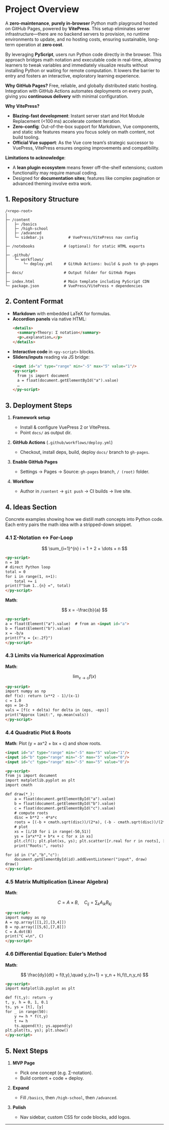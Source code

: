 # Project Overview

A **zero-maintenance**, **purely in-browser** Python math playground hosted on GitHub Pages, powered by **VitePress**. This setup eliminates server infrastructure—there are no backend servers to provision, no runtime environments to update, and no hosting costs, ensuring sustainable, long-term operation at **zero cost**.

By leveraging **PyScript**, users run Python code directly in the browser. This approach bridges math notation and executable code in real-time, allowing learners to tweak variables and immediately visualize results without installing Python or waiting for remote computation. It lowers the barrier to entry and fosters an interactive, exploratory learning experience.

**Why GitHub Pages?** Free, reliable, and globally distributed static hosting. Integration with GitHub Actions automates deployments on every push, giving you **continuous delivery** with minimal configuration.

**Why VitePress?**

- **Blazing-fast development**: Instant server start and Hot Module Replacement (<100 ms) accelerate content iteration.
- **Zero-config**: Out-of-the-box support for Markdown, Vue components, and static site features means you focus solely on math content, not build tooling.
- **Official Vue support**: As the Vue core team’s strategic successor to VuePress, VitePress ensures ongoing improvements and compatibility.

**Limitations to acknowledge**:

- A **lean plugin ecosystem** means fewer off-the-shelf extensions; custom functionality may require manual coding.
- Designed for **documentation sites**; features like complex pagination or advanced theming involve extra work.


## 1. Repository Structure

```
/<repo-root>
│
├─ /content
│   ├─ /basics
│   ├─ /high-school
│   ├─ /advanced
│   └─ sidebar.js           # VuePress/VitePress nav config
│
├─ /notebooks             # (optional) for static HTML exports
│
├─ .github/
│   └─ workflows/
│       └─ deploy.yml     # GitHub Actions: build & push to gh-pages
│
├─ docs/                  # Output folder for GitHub Pages
│
├─ index.html             # Main template including PyScript CDN
└─ package.json           # VuePress/VitePress + dependencies
```


## 2. Content Format

- **Markdown** with embedded LaTeX for formulas.
- **Accordion panels** via native HTML:
  ```html
  <details>
    <summary>Theory: Σ notation</summary>
    <p>…explanation…</p>
  </details>
  ```
- **Interactive code** in `<py-script>` blocks.
- **Sliders/inputs** reading via JS bridge:
  ```html
  <input id="a" type="range" min="-5" max="5" value="1"/>
  <py-script>
    from js import document
    a = float(document.getElementById("a").value)
    …
  </py-script>
  ```


## 3. Deployment Steps

1. **Framework setup**

   - Install & configure VuePress 2 or VitePress.
   - Point `docs/` as output dir.

2. **GitHub Actions** (`.github/workflows/deploy.yml`)

   - Checkout, install deps, build, deploy `docs/` branch to `gh-pages`.

3. **Enable GitHub Pages**

   - Settings → Pages → Source: `gh-pages` branch, `/ (root)` folder.

4. **Workflow**

   - Author in `/content` → `git push` → CI builds → live site.


## 4. Ideas Section

Concrete examples showing how we distill math concepts into Python code. Each entry pairs the math idea with a stripped-down snippet.

### 4.1 Σ-Notation ↔ For-Loop

$$
\sum_{i=1}^{n} i = 1 + 2 + \dots + n
$$

```html
<py-script>
n = 10
# direct Python loop
total = 0
for i in range(1, n+1):
    total += i
print(f"Sum 1..{n} =", total)
</py-script>
```


**Math**:

$$
x = -\frac{b}{a}
$$

```html
<py-script>
a = float(Element("a").value)  # from an <input id="a">
b = float(Element("b").value)
x = -b/a
print(f"x = {x:.2f}")
</py-script>
```


### 4.3 Limits via Numerical Approximation

**Math**:

$$
\lim_{x \to c} f(x)
$$

```html
<py-script>
import numpy as np
def f(x): return (x**2 - 1)/(x-1)
c = 1.0
eps = 1e-3
vals = [f(c + delta) for delta in (eps, -eps)]
print("Approx limit:", np.mean(vals))
</py-script>
```


### 4.4 Quadratic Plot & Roots

**Math**: Plot \(y = ax^2 + bx + c\) and show roots.

```html
<input id="a" type="range" min="-5" max="5" value="1"/>
<input id="b" type="range" min="-5" max="5" value="0"/>
<input id="c" type="range" min="-5" max="5" value="0"/>

<py-script>
from js import document
import matplotlib.pyplot as plt
import cmath

def draw(*_):
    a = float(document.getElementById("a").value)
    b = float(document.getElementById("b").value)
    c = float(document.getElementById("c").value)
    # compute roots
    disc = b**2 - 4*a*c
    roots = [(-b + cmath.sqrt(disc))/(2*a), (-b - cmath.sqrt(disc))/(2*a)]
    # plot
    xs = [i/10 for i in range(-50,51)]
    ys = [a*x**2 + b*x + c for x in xs]
    plt.clf(); plt.plot(xs, ys); plt.scatter([r.real for r in roots], [0,0]); plt.show()
    print("Roots:", roots)

for id in ("a","b","c"):
    document.getElementById(id).addEventListener("input", draw)
draw()
</py-script>
```


### 4.5 Matrix Multiplication (Linear Algebra)

**Math**:

$$
C = A \times B,\quad C_{ij} = \sum_k A_{ik}B_{kj}
$$

```html
<py-script>
import numpy as np
A = np.array([[1,2],[3,4]])
B = np.array([[5,6],[7,8]])
C = A.dot(B)
print("C =\n", C)
</py-script>
```


### 4.6 Differential Equation: Euler’s Method

**Math**:

$$
\frac{dy}{dt} = f(t,y),\quad y_{n+1} = y_n + h\,f(t_n,y_n)
$$

```html
<py-script>
import matplotlib.pyplot as plt

def f(t,y): return -y
t, y, h = 0, 1, 0.1
ts, ys = [t], [y]
for _ in range(50):
    y += h * f(t,y)
    t += h
    ts.append(t); ys.append(y)
plt.plot(ts, ys); plt.show()
</py-script>
```


## 5. Next Steps

1. **MVP Page**

   - Pick one concept (e.g. Σ-notation).
   - Build content + code + deploy.

2. **Expand**

   - Fill `/basics`, then `/high-school`, then `/advanced`.

3. **Polish**

   - Nav sidebar, custom CSS for code blocks, add logos.

---